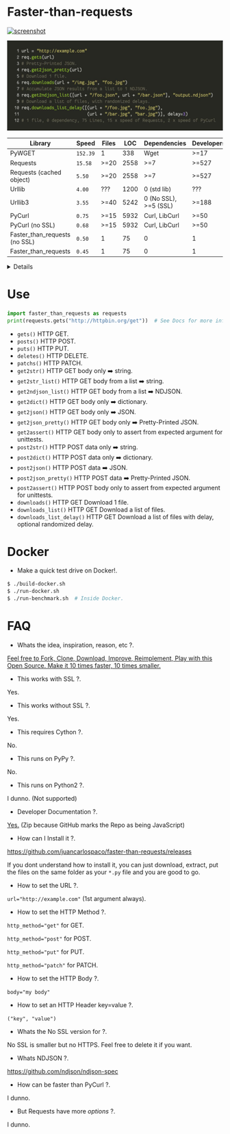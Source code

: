 # Faster-than-requests

[![screenshot](https://source.unsplash.com/eH_ftJYhaTY/800x402)](https://youtu.be/QiKwnlyhKrk?t=5)

![screenshot](temp.jpg)

| Library                       | Speed    | Files | LOC  | Dependencies          | Developers |
|-------------------------------|----------|-------|------|-----------------------|------------|
| PyWGET                        | `152.39` | 1     | 338  | Wget                  | >=17       |
| Requests                      | `15.58`  | >=20  | 2558 | >=7                   | >=527      |
| Requests (cached object)      |  `5.50`  | >=20  | 2558 | >=7                   | >=527      |
| Urllib                        |  `4.00`  | ???   | 1200 | 0 (std lib)           | ???        |
| Urllib3                       |  `3.55`  | >=40  | 5242 | 0 (No SSL), >=5 (SSL) | >=188      |
| PyCurl                        |  `0.75`  | >=15  | 5932 | Curl, LibCurl         | >=50       |
| PyCurl (no SSL)               |  `0.68`  | >=15  | 5932 | Curl, LibCurl         | >=50       |
| Faster_than_requests (no SSL) |  `0.50`  | 1     | 75   | 0                     | 1          |
| Faster_than_requests          |  `0.45`  | 1     | 75   | 0                     | 1          |

<details>

- Lines Of Code counted using [CLOC](https://github.com/AlDanial/cloc).
- Direct dependencies of the package when ready to run.
- Benchmarks run on Docker from Dockerfile on this repo.
- Developers counted from the Contributors list of Git.
- Speed is IRL time to complete 10000 HTTP local requests.
- Stats as of year 2018.

</details>


# Use

```python
import faster_than_requests as requests
print(requests.gets("http://httpbin.org/get"))  # See Docs for more info.
```

- `gets()` HTTP GET.
- `posts()` HTTP POST.
- `puts()` HTTP PUT.
- `deletes()` HTTP DELETE.
- `patchs()` HTTP PATCH.
- `get2str()` HTTP GET body only :arrow_right: string.
- `get2str_list()` HTTP GET body from a list :arrow_right: string.
- `get2ndjson_list()` HTTP GET body from a list :arrow_right: NDJSON.
- `get2dict()` HTTP GET body only :arrow_right: dictionary.
- `get2json()` HTTP GET body only :arrow_right: JSON.
- `get2json_pretty()` HTTP GET body only :arrow_right: Pretty-Printed JSON.
- `get2assert()` HTTP GET body only to assert from expected argument for unittests.
- `post2str()` HTTP POST data only :arrow_right: string.
- `post2dict()` HTTP POST data only :arrow_right: dictionary.
- `post2json()` HTTP POST data :arrow_right: JSON.
- `post2json_pretty()` HTTP POST data :arrow_right: Pretty-Printed JSON.
- `post2assert()` HTTP POST body only to assert from expected argument for unittests.
- `downloads()` HTTP GET Download 1 file.
- `downloads_list()` HTTP GET Download a list of files.
- `downloads_list_delay()` HTTP GET Download a list of files with delay, optional randomized delay.


# Docker

- Make a quick test drive on Docker!.

```bash
$ ./build-docker.sh
$ ./run-docker.sh
$ ./run-benchmark.sh  # Inside Docker.
```


# FAQ

- Whats the idea, inspiration, reason, etc ?.

[Feel free to Fork, Clone, Download, Improve, Reimplement, Play with this Open Source. Make it 10 times faster, 10 times smaller.](http://tonsky.me/blog/disenchantment)

- This works with SSL ?.

Yes.

- This works without SSL ?.

Yes.

- This requires Cython ?.

No.

- This runs on PyPy ?.

No.

- This runs on Python2 ?.

I dunno. (Not supported)

- Developer Documentation ?.

[Yes.](https://github.com/juancarlospaco/faster-than-requests/raw/master/faster_than_requests_DOCS.zip)
(Zip because GitHub marks the Repo as being JavaScript)

- How can I Install it ?.

https://github.com/juancarlospaco/faster-than-requests/releases

If you dont understand how to install it, you can just download, extract, put the files on the same folder as your `*.py` file and you are good to go.

- How to set the URL ?.

`url="http://example.com"` (1st argument always).

- How to set the HTTP Method ?.

`http_method="get"` for GET.

`http_method="post"` for POST.

`http_method="put"` for PUT.

`http_method="patch"` for PATCH.

- How to set the HTTP Body ?.

`body="my body"`

- How to set an HTTP Header key=value ?.

`("key", "value")`

- Whats the No SSL version for ?.

No SSL is smaller but no HTTPS.
Feel free to delete it if you want.

- Whats NDJSON ?.

https://github.com/ndjson/ndjson-spec

- How can be faster than PyCurl ?.

I dunno.

- But Requests have more *options* ?.

I dunno.
